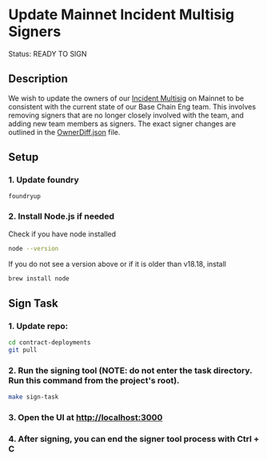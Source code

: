 # Update Mainnet Incident Multisig Signers

Status: READY TO SIGN

## Description

We wish to update the owners of our [Incident Multisig](https://etherscan.io/address/0x14536667Cd30e52C0b458BaACcB9faDA7046E056) on Mainnet to be consistent with the current state of our Base Chain Eng team. This involves removing signers that are no longer closely involved with the team, and adding new team members as signers. The exact signer changes are outlined in the [OwnerDiff.json](./OwnerDiff.json) file.

## Setup

### 1. Update foundry

```
foundryup
```

### 2. Install Node.js if needed

Check if you have node installed

```bash
node --version
```

If you do not see a version above or if it is older than v18.18, install

```bash
brew install node
```

## Sign Task

### 1. Update repo:

```bash
cd contract-deployments
git pull
```

### 2. Run the signing tool (NOTE: do not enter the task directory. Run this command from the project's root).

```bash
make sign-task
```

### 3. Open the UI at [http://localhost:3000](http://localhost:3000)

### 4. After signing, you can end the signer tool process with Ctrl + C
